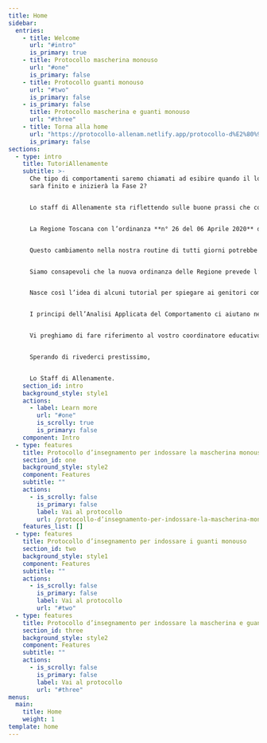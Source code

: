 ```yaml
---
title: Home
sidebar:
  entries:
    - title: Welcome
      url: "#intro"
      is_primary: true
    - title: Protocollo mascherina monouso
      url: "#one"
      is_primary: false
    - title: Protocollo guanti monouso
      url: "#two"
      is_primary: false
    - is_primary: false
      title: Protocollo mascherina e guanti monouso
      url: "#three"
    - title: Torna alla home
      url: "https://protocollo-allenam.netlify.app/protocollo-d%E2%80%99insegnamento-per-indossare-la-mascherina-monouso"
      is_primary: false
sections:
  - type: intro
    title: TutoriAllenamente
    subtitle: >-
      Che tipo di comportamenti saremo chiamati ad esibire quando il lockdown
      sarà finito e inizierà la Fase 2?


      Lo staff di Allenamente sta riflettendo sulle buone prassi che come cittadini saremo chiamati a esibire una volta che inizierà la Fase 2 di questo fenomeno che ci ha tutti quanti coinvolti e ci sta tenendo lontani ormai da tempo.


      La Regione Toscana con l’ordinanza **n° 26 del 06 Aprile 2020** dispone l’utilizzo obbligatorio della mascherina monouso e dei guanti in spazi chiusi, pubblici o privati aperti al pubblico, in presenza di più persone, oltre che nei mezzi di trasporto pubblico locale, nei servizi non di linea come taxi e noleggio con conducente; dispone inoltre il mantenimento della distanza interpersonale di almeno **1,8 m**.


      Questo cambiamento nella nostra routine di tutti giorni potrebbe essere problematico per i bambini/ragazzi con disturbo dello spettro autistico pertanto risulta fondamentale insegnare i nuovi comportamenti da esibire.


      Siamo consapevoli che la nuova ordinanza delle Regione prevede l’esonero di tali comportamenti per i bambini sotto i 6 anni o per gli individui che presentano particolari condizioni psicofisiche attestate dal medico di medicina generale o dal pediatra di libera scelta; tuttavia, come Allenamente e come professionisti che si occupano di educazione, riteniamo che i nostri bambini/ragazzi siano esposti ad un rischio maggiore rispetto ad altra popolazione. Molti di loro toccano qualsiasi cosa, portano le mani alla bocca e agli occhi, tanti di loro mettono in bocca oggetti e cose non commestibili. Pertanto riteniamo fondamentale l’insegnamento dei comportamenti **“portare la mascherina e i guanti”**, per tutelare la loro salute, per tutelare la salute delle persone che si occupano di loro e per non esporli al rischio di diventare potenziali vettori. Inoltre pensiamo che il **NON** uso della mascherina e dei guanti potrebbe essere fonte di stigma sociale e difficile reinserimento nelle attività comunitarie ed educative.


      Nasce così l’idea di alcuni tutorial per spiegare ai genitori come introdurre nella vita dei loro figli questi nuovi comportamenti e come insegnarli in maniera graduale, sono diversificati in base all’età ed alle competenze del bambino o ragazzo, selezionate quello che ritenete più adeguato oppure inviateci una mail ad [info@centroallenamente.it](mailto:info@centroallenamente.it) se avete dubbi o chiedete al vostro coordinatore di riferimento!


      I principi dell’Analisi Applicata del Comportamento ci aiutano nel progettare training di esposizione graduale ai nuovi stimoli e nuovi comportamenti per mantenere bassi i livelli di stress e di ansia che si potrebbero manifestare nei bambini/ragazzi.


      Vi preghiamo di fare riferimento al vostro coordinatore educativo per qualsiasi dubbio o difficoltà nell’esecuzione della procedura, oppure di inviare una mail ad [info@centroallenamente.it](mailto:info@centroallenamente.it) 


      Sperando di rivederci prestissimo,


      Lo Staff di Allenamente.
    section_id: intro
    background_style: style1
    actions:
      - label: Learn more
        url: "#one"
        is_scrolly: true
        is_primary: false
    component: Intro
  - type: features
    title: Protocollo d’insegnamento per indossare la mascherina monouso
    section_id: one
    background_style: style2
    component: Features
    subtitle: ""
    actions:
      - is_scrolly: false
        is_primary: false
        label: Vai al protocollo
        url: /protocollo-d’insegnamento-per-indossare-la-mascherina-monouso
    features_list: []
  - type: features
    title: Protocollo d’insegnamento per indossare i guanti monouso
    section_id: two
    background_style: style1
    component: Features
    subtitle: ""
    actions:
      - is_scrolly: false
        is_primary: false
        label: Vai al protocollo
        url: "#two"
  - type: features
    title: Protocollo d’insegnamento per indossare la mascherina e guanti monouso
    section_id: three
    background_style: style2
    component: Features
    subtitle: ""
    actions:
      - is_scrolly: false
        is_primary: false
        label: Vai al protocollo
        url: "#three"
menus:
  main:
    title: Home
    weight: 1
template: home
---
```

